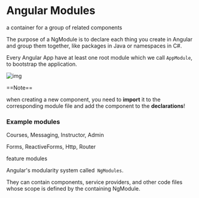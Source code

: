 # Angular Modules

a container for a group of related components

The purpose of a NgModule is to declare each thing you create in Angular and group them together, like packages in Java or namespaces in C#.

Every Angular App have at least one root module which we call `AppModule`, to bootstrap the application.

![img](https://miro.medium.com/max/1197/1*4gxQIsHfJLFatrbcon2RwA.png)



==Note==

when creating a new component, you need to **import** it to the corresponding module file and add the component to the **declarations**!



### Example modules 

Courses, Messaging, Instructor, Admin

Forms, ReactiveForms, Http, Router

feature modules



Angular's modularity system called` NgModules`.

They can contain components, service providers, and other code files whose scope is defined by the containing NgModule.

